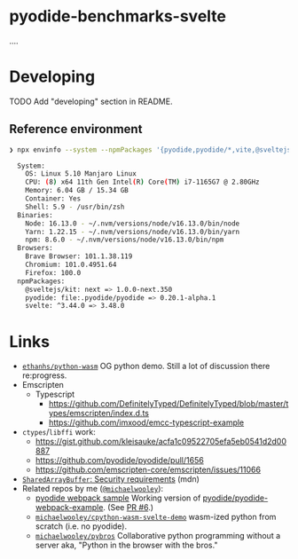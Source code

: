 # pyodide-benchmarks-svelte

....

# Developing

TODO Add "developing" section in README.

## Reference environment

```bash
❯ npx envinfo --system --npmPackages '{pyodide,pyodide/*,vite,@sveltejs/kit,svelte}' --binaries --browsers

  System:
    OS: Linux 5.10 Manjaro Linux
    CPU: (8) x64 11th Gen Intel(R) Core(TM) i7-1165G7 @ 2.80GHz
    Memory: 6.04 GB / 15.34 GB
    Container: Yes
    Shell: 5.9 - /usr/bin/zsh
  Binaries:
    Node: 16.13.0 - ~/.nvm/versions/node/v16.13.0/bin/node
    Yarn: 1.22.15 - ~/.nvm/versions/node/v16.13.0/bin/yarn
    npm: 8.6.0 - ~/.nvm/versions/node/v16.13.0/bin/npm
  Browsers:
    Brave Browser: 101.1.38.119
    Chromium: 101.0.4951.64
    Firefox: 100.0
  npmPackages:
    @sveltejs/kit: next => 1.0.0-next.350
    pyodide: file:.pyodide/pyodide => 0.20.1-alpha.1
    svelte: ^3.44.0 => 3.48.0
```

# Links

-   [`ethanhs/python-wasm`](https://github.com/ethanhs/python-wasm) OG python demo. Still a lot of discussion there re:progress.
-   Emscripten
    -   Typescript
        -   https://github.com/DefinitelyTyped/DefinitelyTyped/blob/master/types/emscripten/index.d.ts
        -   https://github.com/imxood/emcc-typescript-example
-   `ctypes`/`libffi` work:
    -   https://gist.github.com/kleisauke/acfa1c09522705efa5eb0541d2d00887
    -   https://github.com/pyodide/pyodide/pull/1656
    -   https://github.com/emscripten-core/emscripten/issues/11066
-   [`SharedArrayBuffer`: Security requirements](https://developer.mozilla.org/en-US/docs/Web/JavaScript/Reference/Global_Objects/SharedArrayBuffer#security_requirements) (mdn)
-   Related repos by me ([`@michaelwooley`](https://github.com/michaelwooley)):
    -   [pyodide webpack sample](https://github.com/michaelwooley/pyodide-webpack-example/tree/michael/fix-setup) Working version of [pyodide/pyodide-webpack-example](https://github.com/pyodide/pyodide-webpack-example). (See [PR #6](https://github.com/pyodide/pyodide-webpack-example/pull/6).)
    -   [`michaelwooley/cpython-wasm-svelte-demo`](https://github.com/michaelwooley/cpython-wasm-svelte-demo) wasm-ized python from scratch (i.e. no pyodide).
    -   [`michaelwooley/pybros`](https://github.com/michaelwooley/pybros) Collaborative python programming without a server aka, "Python in the browser with the bros."
